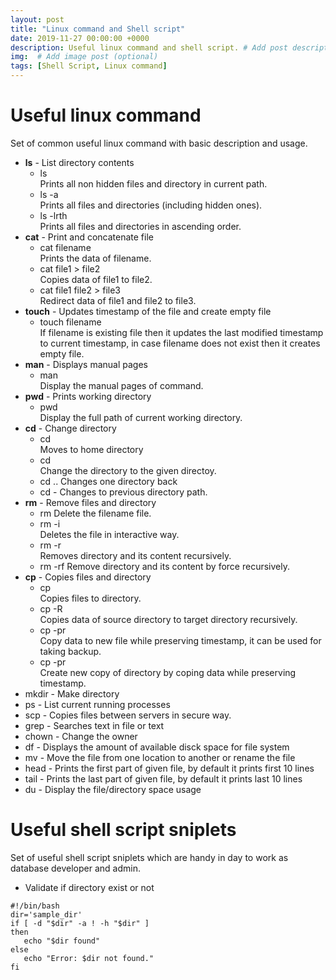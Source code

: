 ```yaml
---
layout: post
title: "Linux command and Shell script"
date: 2019-11-27 00:00:00 +0000
description: Useful linux command and shell script. # Add post description (optional)
img:  # Add image post (optional)
tags: [Shell Script, Linux command]
---
```

# Useful linux command
Set of common useful linux command with basic description and usage.  
* **ls** - List directory contents
  * ls  
  Prints all non hidden files and directory in current path.  
  * ls -a  
  Prints all files and directories (including hidden ones).  
  * ls -lrth  
  Prints all files and directories in ascending order.  
* **cat** - Print and concatenate file
  * cat filename  
  Prints the data of filename.
  * cat file1 > file2  
  Copies data of file1 to file2.
  * cat file1 file2 > file3  
  Redirect data of file1 and file2 to file3. 
* **touch** - Updates timestamp of the file and create empty file
  * touch filename  
  If filename is existing file then it updates the last modified timestamp to current timestamp, in case filename does not exist then it creates empty file.  
* **man** - Displays manual pages
  * man <command>  
  Display the manual pages of command.  
* **pwd** - Prints working directory
  * pwd  
  Display the full path of current working directory.  
* **cd** - Change directory
  * cd  
  Moves to home directory
  * cd <directory name>  
  Change the directory to the given directoy.  
  * cd ..
  Changes one directory back
  * cd -
  Changes to previous directory path.  
* **rm** - Remove files and directory
  * rm <filename>
  Delete the filename file.  
  * rm -i <filename>  
  Deletes the file in interactive way.  
  * rm -r <directory>  
  Removes directory and its content recursively.  
  * rm -rf <directory>
  Remove directory and its content by force recursively.  
* **cp** - Copies files and directory
  * cp <filename> <directory>  
  Copies files to directory.  
  * cp -R <source directory> <target directory>  
  Copies data of source directory to target directory recursively.  
  * cp -pr <filename> <new filename>  
  Copy data to new file while preserving timestamp, it can be used for taking backup.  
  * cp -pr <directory> <new directory>  
  Create new copy of directory by coping data while preserving timestamp.  
* mkdir - Make directory
* ps - List current running processes
* scp - Copies files between servers in secure way.
* grep - Searches text in file or text
* chown - Change the owner
* df - Displays the amount of available disck space for file system
* mv - Move the file from one location to another or rename the file
* head - Prints the first part of given file, by default it prints first 10 lines
* tail - Prints the last part of given file, by default it prints last 10 lines 
* du - Display the file/directory space usage

# Useful shell script sniplets
Set of useful shell script sniplets which are handy in day to work as database developer and admin.    
* Validate if directory exist or not
```shell
#!/bin/bash
dir='sample_dir'
if [ -d "$dir" -a ! -h "$dir" ]
then
   echo "$dir found"
else
   echo "Error: $dir not found."
fi
```
